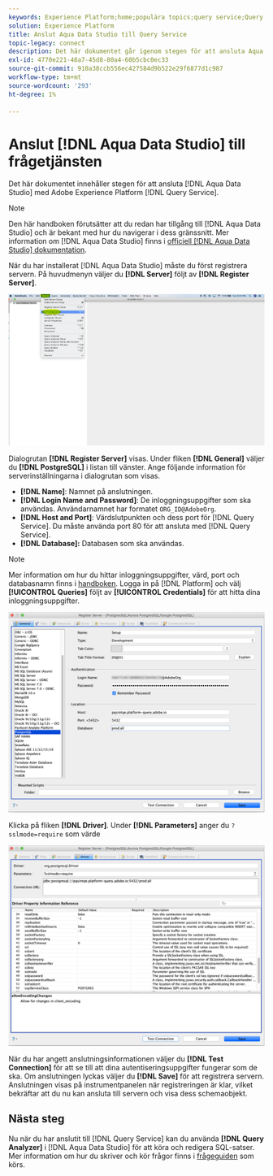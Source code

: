 ```yaml
---
keywords: Experience Platform;home;populära topics;query service;Query service;Aqua Data Studio;Aqua data studio;connect to query service;
solution: Experience Platform
title: Anslut Aqua Data Studio till Query Service
topic-legacy: connect
description: Det här dokumentet går igenom stegen för att ansluta Aqua Data Studio med Adobe Experience Platform Query Service.
exl-id: 4770e221-48a7-45d8-80a4-60b5cbc0ec33
source-git-commit: 910a38ccb556ec427584d9b522e29f6877d1c987
workflow-type: tm+mt
source-wordcount: '293'
ht-degree: 1%

---
```


# Anslut [!DNL Aqua Data Studio] till frågetjänsten

Det här dokumentet innehåller stegen för att ansluta [!DNL Aqua Data Studio] med Adobe Experience Platform [!DNL Query Service].

>[!NOTE]
>
> Den här handboken förutsätter att du redan har tillgång till [!DNL Aqua Data Studio] och är bekant med hur du navigerar i dess gränssnitt. Mer information om [!DNL Aqua Data Studio] finns i [officiell [!DNL Aqua Data Studio] dokumentation](https://www.aquaclusters.com/app/home/project/public/aquadatastudio/wikibook/Documentation21.1/page/0/Aqua-Data-Studio-21-1).

När du har installerat [!DNL Aqua Data Studio] måste du först registrera servern. På huvudmenyn väljer du **[!DNL Server]** följt av **[!DNL Register Server]**.

![](../images/clients/aqua-data-studio/register-server.png)

Dialogrutan **[!DNL Register Server]** visas. Under fliken **[!DNL General]** väljer du **[!DNL PostgreSQL]** i listan till vänster. Ange följande information för serverinställningarna i dialogrutan som visas.

- **[!DNL Name]**: Namnet på anslutningen.
- **[!DNL Login Name and Password]**: De inloggningsuppgifter som ska användas. Användarnamnet har formatet `ORG_ID@AdobeOrg`.
- **[!DNL Host and Port]**: Värdslutpunkten och dess port för  [!DNL Query Service]. Du måste använda port 80 för att ansluta med [!DNL Query Service].
- **[!DNL Database]:** Databasen som ska användas.

>[!NOTE]
>
>Mer information om hur du hittar inloggningsuppgifter, värd, port och databasnamn finns i [handboken](../ui/credentials.md). Logga in på [!DNL Platform] och välj **[!UICONTROL Queries]** följt av **[!UICONTROL Credentials]** för att hitta dina inloggningsuppgifter.

![](../images/clients/aqua-data-studio/register-server-general-tab.png)

Klicka på fliken **[!DNL Driver]**.  Under **[!DNL Parameters]** anger du `?sslmode=require` som värde

![](../images/clients/aqua-data-studio/register-server-driver-tab.png)

När du har angett anslutningsinformationen väljer du **[!DNL Test Connection]** för att se till att dina autentiseringsuppgifter fungerar som de ska. Om anslutningen lyckas väljer du **[!DNL Save]** för att registrera servern. Anslutningen visas på instrumentpanelen när registreringen är klar, vilket bekräftar att du nu kan ansluta till servern och visa dess schemaobjekt.

## Nästa steg

Nu när du har anslutit till [!DNL Query Service] kan du använda **[!DNL Query Analyzer]** i [!DNL Aqua Data Studio] för att köra och redigera SQL-satser. Mer information om hur du skriver och kör frågor finns i [frågeguiden](../best-practices/writing-queries.md) som körs.
